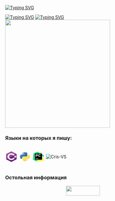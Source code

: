 [![Typing SVG](https://readme-typing-svg.demolab.com?font=Press+Start+2P&size=15&duration=2400&pause=10&color=A47D44&multiline=true&repeat=false&width=700&height=60&lines=%D0%9F%D1%80%D0%B8%D0%B2%D0%B5%D1%82%2C+%D0%BC%D0%B5%D0%BD%D1%8F+%D0%B7%D0%BE%D0%B2%D1%83%D1%82+%D0%94%D0%B0%D0%BD%D0%B8%D0%B8%D0%BB;%D0%9D%D0%BE+%D0%BC%D0%BD%D0%BE%D0%B3%D0%B8%D0%BC+%D1%8F+%D0%B8%D0%B7%D0%B2%D0%B5%D1%81%D1%82%D0%B5%D0%BD+%D0%BF%D0%BE%D0%B4+%D0%BD%D0%B8%D0%BA%D0%BE%D0%BC+0_Noil_0)](https://git.io/typing-svg)

[![Typing SVG](https://readme-typing-svg.demolab.com?font=Press+Start+2P&duration=20&pause=10&color=A47D44&multiline=true&repeat=false&width=700&height=70&lines=%D0%92+%D0%B4%D0%B0%D0%BD%D0%BD%D1%8B%D0%B9+%D0%BC%D0%BE%D0%BC%D0%B5%D0%BD%D1%82+%D1%8F+%D1%80%D0%B0%D0%B7%D1%80%D0%B0%D0%B1%D0%B0%D1%82%D1%8B%D0%B2%D0%B0%D1%8E;%D0%B8%D0%B3%D1%80%D1%83+%D0%BF%D0%BE%D0%B4+%D0%BD%D0%B0%D0%B7%D0%B2%D0%B0%D0%BD%D0%B8%D0%B5%D0%BC+)](https://git.io/typing-svg)
<a href="https://discord.gg/35uYNKRRRY">[![Typing SVG](https://readme-typing-svg.demolab.com?font=Press+Start+2P&duration=20&pause=10&color=DEA95C&multiline=true&repeat=false&width=700&height=70&lines=Through+Dead+Worlds)](https://git.io/typing-svg)</a> 
<img align="center" height="350" width="340" src="https://img.itch.zone/aW1hZ2UvODIxMDAzLzUxOTc3NTYucG5n/347x500/kJi0vI.png">


### Языки на которых я пишу:

<div style="display: inline_block"><br>     
  <img align="center" alt="Cris-Csharp" height="35" width="40" src="https://raw.githubusercontent.com/devicons/devicon/master/icons/csharp/csharp-original.svg">
  <img align="center" alt="Cris-python" height="35" width="40" src="https://raw.githubusercontent.com/devicons/devicon/master/icons/python/python-original.svg">
  <img align="center" alt="Cris-pycharm" height="35" width="40" src="https://raw.githubusercontent.com/devicons/devicon/master/icons/pycharm/pycharm-original.svg">
  <img align="center" alt="Cris-VS" height="35" width="40" src="https://visualstudio.microsoft.com/wp-content/uploads/2021/10/Product-Icon.svg">
</div><br>

### Остольная информация

<div align="left" style="display: flex; justify-content: center;">
  <a href="https://discord.gg/35uYNKRRRY">
    <img align="center" height="32" width="110" src="https://wsrv.nl/?url=https%3A%2F%2Ftr7zw.dev%2Fcurse%2FDiscord.png&n=-1">
  </a>
</div>
